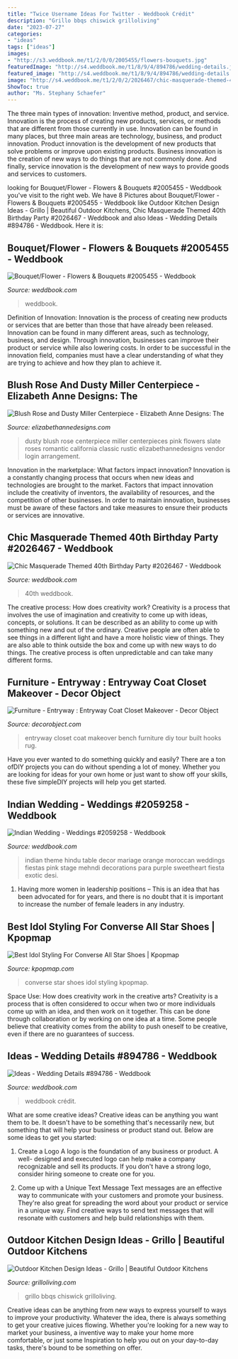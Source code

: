 ```yaml
---
title: "Twice Username Ideas For Twitter - Weddbook Crédit"
description: "Grillo bbqs chiswick grilloliving"
date: "2023-07-27"
categories:
- "ideas"
tags: ["ideas"]
images:
- "http://s3.weddbook.me/t1/2/0/0/2005455/flowers-bouquets.jpg"
featuredImage: "http://s4.weddbook.me/t1/8/9/4/894786/wedding-details.jpg"
featured_image: "http://s4.weddbook.me/t1/8/9/4/894786/wedding-details.jpg"
image: "http://s4.weddbook.me/t1/2/0/2/2026467/chic-masquerade-themed-40th-birthday-party.jpg"
ShowToc: true
author: "Ms. Stephany Schaefer"
---
```



The three main types of innovation: Inventive method, product, and service.
Innovation is the process of creating new products, services, or methods that are different from those currently in use. Innovation can be found in many places, but three main areas are technology, business, and product innovation. 
Product innovation is the development of new products that solve problems or improve upon existing products. Business innovation is the creation of new ways to do things that are not commonly done. And finally, service innovation is the development of new ways to provide goods and services to customers.

	

		
looking for Bouquet/Flower - Flowers &amp; Bouquets #2005455 - Weddbook you've visit to the right web. We have 8 Pictures about Bouquet/Flower - Flowers &amp; Bouquets #2005455 - Weddbook like Outdoor Kitchen Design Ideas - Grillo | Beautiful Outdoor Kitchens, Chic Masquerade Themed 40th Birthday Party #2026467 - Weddbook and also Ideas - Wedding Details #894786 - Weddbook. Here it is:
		
    
## Bouquet/Flower - Flowers &amp; Bouquets #2005455 - Weddbook

<img loading=lazy src="http://s3.weddbook.me/t1/2/0/0/2005455/flowers-bouquets.jpg" onerror="this.onerror=null;this.src='https://tse2.mm.bing.net/th?id=OIP.I8AlokIgrXAC_UmoGdTm-QHaLH&amp;pid=15.1';" alt="Bouquet/Flower - Flowers &amp; Bouquets #2005455 - Weddbook">

_Source: weddbook.com_

>weddbook. 

	

Definition of Innovation:
Innovation is the process of creating new products or services that are better than those that have already been released. Innovation can be found in many different areas, such as technology, business, and design. Through innovation, businesses can improve their product or service while also lowering costs. In order to be successful in the innovation field, companies must have a clear understanding of what they are trying to achieve and how they plan to achieve it.

    
## Blush Rose And Dusty Miller Centerpiece - Elizabeth Anne Designs: The

<img loading=lazy src="https://www.elizabethannedesigns.com/blog/wp-content/uploads/2014/05/Blush-Rose-and-Dusty-Miller-Centerpiece.jpg" onerror="this.onerror=null;this.src='https://tse2.mm.bing.net/th?id=OIP.g4pEsqsT0vUuYq0QrDtRawHaKD&amp;pid=15.1';" alt="Blush Rose and Dusty Miller Centerpiece - Elizabeth Anne Designs: The">

_Source: elizabethannedesigns.com_

>dusty blush rose centerpiece miller centerpieces pink flowers slate roses romantic california classic rustic elizabethannedesigns vendor login arrangement. 

	

Innovation in the marketplace: What factors impact innovation?
Innovation is a constantly changing process that occurs when new ideas and technologies are brought to the market. Factors that impact innovation include the creativity of inventors, the availability of resources, and the competition of other businesses. In order to maintain innovation, businesses must be aware of these factors and take measures to ensure their products or services are innovative.

    
## Chic Masquerade Themed 40th Birthday Party #2026467 - Weddbook

<img loading=lazy src="http://s4.weddbook.me/t1/2/0/2/2026467/chic-masquerade-themed-40th-birthday-party.jpg" onerror="this.onerror=null;this.src='https://tse4.mm.bing.net/th?id=OIP.OExJppwotBLBeCa-u7r3WQHaKt&amp;pid=15.1';" alt="Chic Masquerade Themed 40th Birthday Party #2026467 - Weddbook">

_Source: weddbook.com_

>40th weddbook. 

	

The creative process: How does creativity work?
Creativity is a process that involves the use of imagination and creativity to come up with ideas, concepts, or solutions. It can be described as an ability to come up with something new and out of the ordinary. Creative people are often able to see things in a different light and have a more holistic view of things. They are also able to think outside the box and come up with new ways to do things. The creative process is often unpredictable and can take many different forms.

    
## Furniture - Entryway : Entryway Coat Closet Makeover - Decor Object

<img loading=lazy src="https://decorobject.com/wp-content/uploads/2019/10/Furniture-Entryway-Entryway-Coat-Closet-Makeover.jpg" onerror="this.onerror=null;this.src='https://tse4.mm.bing.net/th?id=OIP.goYL1cCiDEbiV6QPa2g3dgHaLF&amp;pid=15.1';" alt="Furniture - Entryway : Entryway Coat Closet Makeover - Decor Object">

_Source: decorobject.com_

>entryway closet coat makeover bench furniture diy tour built hooks rug. 

	

Have you ever wanted to do something quickly and easily? There are a ton ofDIY projects you can do without spending a lot of money. Whether you are looking for ideas for your own home or just want to show off your skills, these five simpleDIY projects will help you get started.

    
## Indian Wedding - Weddings #2059258 - Weddbook

<img loading=lazy src="http://s3.weddbook.me/t1/2/0/5/2059258/weddings-indian.jpg" onerror="this.onerror=null;this.src='https://tse3.mm.bing.net/th?id=OIP.xPu9EXGG9Z8VwpoeVM73tgHaLH&amp;pid=15.1';" alt="Indian Wedding - Weddings #2059258 - Weddbook">

_Source: weddbook.com_

>indian theme hindu table decor mariage orange moroccan weddings fiestas pink stage mehndi decorations para purple sweetheart fiesta exotic desi. 

	

1. Having more women in leadership positions – This is an idea that has been advocated for for years, and there is no doubt that it is important to increase the number of female leaders in any industry.

    
## Best Idol Styling For Converse All Star Shoes | Kpopmap

<img loading=lazy src="https://image.kpopmap.com/2020/08/C9KVTu1UwAAW-vM.jpg" onerror="this.onerror=null;this.src='https://tse2.mm.bing.net/th?id=OIP.Pu31Hb1aGalcusffNe9qfAHaLH&amp;pid=15.1';" alt="Best Idol Styling For Converse All Star Shoes | Kpopmap">

_Source: kpopmap.com_

>converse star shoes idol styling kpopmap. 

	

Space Use: How does creativity work in the creative arts?
Creativity is a process that is often considered to occur when two or more individuals come up with an idea, and then work on it together. This can be done through collaboration or by working on one idea at a time. Some people believe that creativity comes from the ability to push oneself to be creative, even if there are no guarantees of success.

    
## Ideas - Wedding Details #894786 - Weddbook

<img loading=lazy src="http://s4.weddbook.me/t1/8/9/4/894786/wedding-details.jpg" onerror="this.onerror=null;this.src='https://tse1.mm.bing.net/th?id=OIP.obP1WtWaHbDJpImwlsXebwHaLH&amp;pid=15.1';" alt="Ideas - Wedding Details #894786 - Weddbook">

_Source: weddbook.com_

>weddbook crédit. 

	

What are some creative ideas?
Creative ideas can be anything you want them to be. It doesn't have to be something that's necessarily new, but something that will help your business or product stand out. Below are some ideas to get you started:
1. Create a Logo
A logo is the foundation of any business or product. A well- designed and executed logo can help make a company recognizable and sell its products. If you don't have a strong logo, consider hiring someone to create one for you.

2. Come up with a Unique Text Message
Text messages are an effective way to communicate with your customers and promote your business. They're also great for spreading the word about your product or service in a unique way. Find creative ways to send text messages that will resonate with customers and help build relationships with them.


    
## Outdoor Kitchen Design Ideas - Grillo | Beautiful Outdoor Kitchens

<img loading=lazy src="https://grilloliving.com/wp-content/uploads/2020/09/Chiswick-Grillo-kitchen-1024x683.jpg" onerror="this.onerror=null;this.src='https://tse4.mm.bing.net/th?id=OIP.HPlVQpNP45PvQjEj9qjZawHaE8&amp;pid=15.1';" alt="Outdoor Kitchen Design Ideas - Grillo | Beautiful Outdoor Kitchens">

_Source: grilloliving.com_

>grillo bbqs chiswick grilloliving. 

	

Creative ideas can be anything from new ways to express yourself to ways to improve your productivity. Whatever the idea, there is always something to get your creative juices flowing. Whether you're looking for a new way to market your business, a inventive way to make your home more comfortable, or just some Inspiration to help you out on your day-to-day tasks, there's bound to be something on offer.

